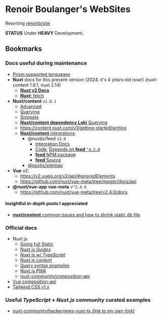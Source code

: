 # Renoir Boulanger&#39;s WebSites

Rewriting [renoirb/site][github-renoirb-site]

**STATUS** Under **HEAVY** Development.

## Bookmarks

### Docs useful during maintenance

- [Prism supported languages](https://prismjs.com/#supported-languages)
- **Nuxt** docs for this present version (2024: it's 4 years old now!)
  (nuxt-content 1.8.1, nuxt 2.14)
  - [**Nuxt v2 Docs**](https://v2.nuxt.com/docs/)
  - [**Nuxt**: fetch](https://github.com/nuxt/docs/blob/master/en/api/pages-fetch.md)
- **Nuxt/content** `v1.8.1`
  - [Advanced](https://github.com/nuxt/content/blob/%40nuxt/content%401.8.1/docs/content/en/advanced.md)
  - [Querying](https://github.com/nuxt/content/blob/%40nuxt/content%401.8.1/docs/content/en/fetching.md#wherequery)
  - [Snippets](https://github.com/nuxt/content/blob/v1-dev/docs/content/en/snippets.md#L0)
  - [**Nuxt/content dependency Loki** Querying](https://github.com/techfort/LokiJS/wiki/Query-Examples)
  - https://content.nuxt.com/v1/getting-started/writing
  - [**Nuxt/content** integrations](https://github.com/nuxt/content/blob/v1-dev/docs/content/en/integrations.md)
    - @nuxtjs/feed `v2.0`
      - [Integration Docs](https://github.com/nuxt/content/blob/v1-dev/docs/content/en/integrations.md#nuxtjsfeed)
      - [Code](https://github.com/nuxt-community/feed-module), [Depends on **feed** `^4.2.0`](https://github.com/nuxt-community/feed-module/blob/7c8595d1/package.json#L36)
      - [**feed** NPM package](https://www.npmjs.com/package/feed)
      - [**feed** Source](https://github.com/jpmonette/feed/blob/4.2.0/package.json)
    - [@nuxtjs/sitemap](https://github.com/nuxt/content/blob/v1-dev/docs/content/en/integrations.md#nuxtjssitemap)
- **Vue** v2:
  - https://v2.vuejs.org/v2/api/#ignoredElements
  - https://github.com/nuxt/vue-meta/tree/master/docs/api
- **@nuxt/vue-app** **vue-meta** v`^2.4.0`
  - https://github.com/nuxt/vue-meta/tree/v2.4.0/docs

#### Insightful in-depth posts I appreciated

- [**nuxt/content** common issues and how to shrink static db file](https://damieng.com/blog/2024/05/14/nuxt-content-db-and-size/)

### Official docs

- Nuxt.js
  - [Going full Static][article-going-full-static]
  - [Nuxt.js _Guides_][nuxtjs-guides]
  - [Nuxt.js w/ _TypeScript_][nuxtjs-typescript]
  - [Nuxt.js _content_][nuxtjs-content]
  - [Query syntax examples][nuxtjs-content-where-examples]
  - [Nuxt.js _PWA_][nuxtjs-pwa]
  - [nuxt-community/composition-api][nuxt-community-composition-api]
- [Vue composition-api][vue-next-composition-api]
- [Tailwind CSS v1.x](https://v1.tailwindcss.com/docs/)

### Useful _TypeScript_ + _Nuxt.js_ community curated examples

- [nuxt-community/hackernews-nuxt-ts (_link to my own
  fork_)][github-renoirb-hackernews-experiment]

[vue-next-composition-api]: https://composition-api.nuxtjs.org/
[article-going-full-static]:
  https://nuxtjs.org/blog/going-full-static
  'Going Full Static'
[github-renoirb-hackernews-experiment]:
  https://github.com/renoirb/experiments-201905-hackernews-nuxt-ts/tree/renoirb/vuex-modules
  'Experiments made in June 2019 to see how to make Strongly typed Vuex store with TypeScript'
[github-renoirb-site]: https://github.com/renoirb/site
[nuxtjs-pwa]: https://pwa.nuxtjs.org/
[nuxtjs-typescript]: https://typescript.nuxtjs.org/guide/
[nuxtjs-content]: https://content.nuxtjs.org/
[nuxtjs-content-where-examples]:
  https://github.com/techfort/LokiJS/wiki/Query-Examples#find-queries
[nuxtjs-guides]: https://nuxtjs.org/guides/
[nuxt-community-composition-api]: https://composition-api.nuxtjs.org/
